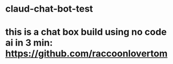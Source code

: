 # claud-chat-bot-test
# this is a chat box build using no code ai in 3 min: https://github.com/raccoonlovertom
